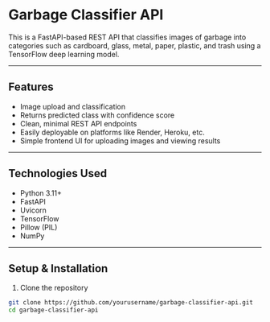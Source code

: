 # Garbage Classifier API

This is a FastAPI-based REST API that classifies images of garbage into categories such as cardboard, glass, metal, paper, plastic, and trash using a TensorFlow deep learning model.

---

## Features

- Image upload and classification
- Returns predicted class with confidence score
- Clean, minimal REST API endpoints
- Easily deployable on platforms like Render, Heroku, etc.
- Simple frontend UI for uploading images and viewing results

---

## Technologies Used

- Python 3.11+
- FastAPI
- Uvicorn
- TensorFlow
- Pillow (PIL)
- NumPy

---

## Setup & Installation

1. Clone the repository

```bash
git clone https://github.com/yourusername/garbage-classifier-api.git
cd garbage-classifier-api
